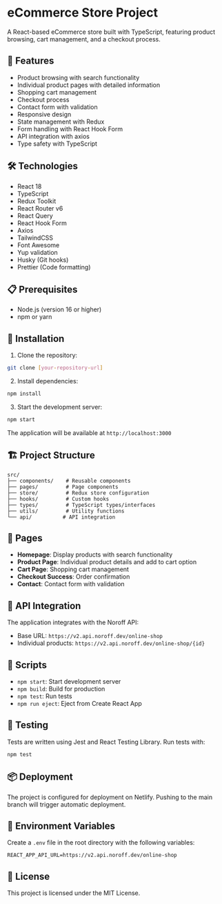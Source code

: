 # eCommerce Store Project

A React-based eCommerce store built with TypeScript, featuring product browsing, cart management, and a checkout process.

## 🚀 Features

- Product browsing with search functionality
- Individual product pages with detailed information
- Shopping cart management
- Checkout process
- Contact form with validation
- Responsive design
- State management with Redux
- Form handling with React Hook Form
- API integration with axios
- Type safety with TypeScript

## 🛠️ Technologies

- React 18
- TypeScript
- Redux Toolkit
- React Router v6
- React Query
- React Hook Form
- Axios
- TailwindCSS
- Font Awesome
- Yup validation
- Husky (Git hooks)
- Prettier (Code formatting)

## 📋 Prerequisites

- Node.js (version 16 or higher)
- npm or yarn

## 🔧 Installation

1. Clone the repository:

```bash
git clone [your-repository-url]
```

2. Install dependencies:

```bash
npm install
```

3. Start the development server:

```bash
npm start
```

The application will be available at `http://localhost:3000`

## 🏗️ Project Structure

```
src/
├── components/    # Reusable components
├── pages/         # Page components
├── store/         # Redux store configuration
├── hooks/         # Custom hooks
├── types/         # TypeScript types/interfaces
├── utils/         # Utility functions
└── api/          # API integration
```

## 📝 Pages

- **Homepage**: Display products with search functionality
- **Product Page**: Individual product details and add to cart option
- **Cart Page**: Shopping cart management
- **Checkout Success**: Order confirmation
- **Contact**: Contact form with validation

## 🔄 API Integration

The application integrates with the Noroff API:

- Base URL: `https://v2.api.noroff.dev/online-shop`
- Individual products: `https://v2.api.noroff.dev/online-shop/{id}`

## 🚥 Scripts

- `npm start`: Start development server
- `npm build`: Build for production
- `npm test`: Run tests
- `npm run eject`: Eject from Create React App

## 🧪 Testing

Tests are written using Jest and React Testing Library. Run tests with:

```bash
npm test
```

## 📦 Deployment

The project is configured for deployment on Netlify. Pushing to the main branch will trigger automatic deployment.

## 🔐 Environment Variables

Create a `.env` file in the root directory with the following variables:

```
REACT_APP_API_URL=https://v2.api.noroff.dev/online-shop
```

## 📜 License

This project is licensed under the MIT License.
